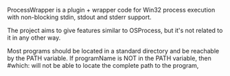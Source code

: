 ProcessWrapper is a plugin + wrapper code for Win32 process execution with non-blocking stdin, stdout and stderr support. 

The project aims to give features similar to OSProcess, but it's not related to it in any other way.

Most programs should be located in a standard directory and be reachable by the PATH variable.
If programName <String> is NOT in the PATH variable, then  #which: will not be able to locate the complete path to the program,